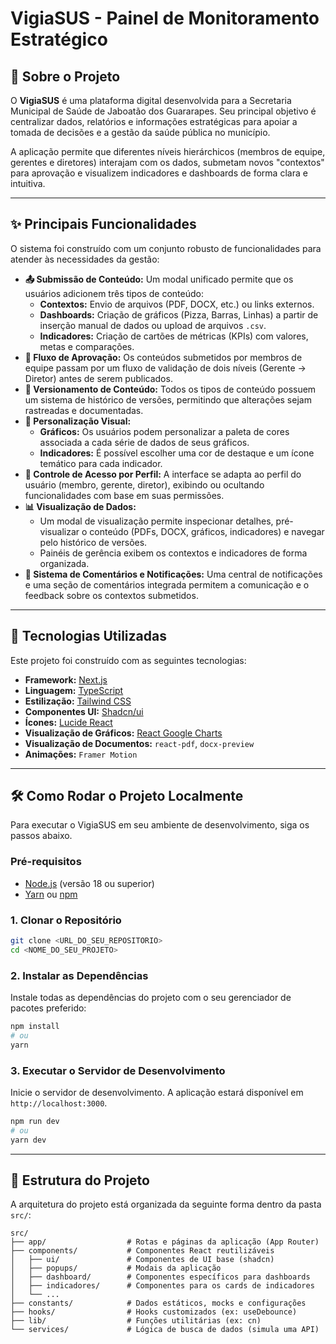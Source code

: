 # VigiaSUS - Painel de Monitoramento Estratégico

## 🎯 Sobre o Projeto

O **VigiaSUS** é uma plataforma digital desenvolvida para a Secretaria Municipal de Saúde de Jaboatão dos Guararapes. Seu principal objetivo é centralizar dados, relatórios e informações estratégicas para apoiar a tomada de decisões e a gestão da saúde pública no município.

A aplicação permite que diferentes níveis hierárchicos (membros de equipe, gerentes e diretores) interajam com os dados, submetam novos "contextos" para aprovação e visualizem indicadores e dashboards de forma clara e intuitiva.

-----

## ✨ Principais Funcionalidades

O sistema foi construído com um conjunto robusto de funcionalidades para atender às necessidades da gestão:

  * **📤 Submissão de Conteúdo:** Um modal unificado permite que os usuários adicionem três tipos de conteúdo:
      * **Contextos:** Envio de arquivos (PDF, DOCX, etc.) ou links externos.
      * **Dashboards:** Criação de gráficos (Pizza, Barras, Linhas) a partir de inserção manual de dados ou upload de arquivos `.csv`.
      * **Indicadores:** Criação de cartões de métricas (KPIs) com valores, metas e comparações.
  * **🔄 Fluxo de Aprovação:** Os conteúdos submetidos por membros de equipe passam por um fluxo de validação de dois níveis (Gerente → Diretor) antes de serem publicados.
  * **📜 Versionamento de Conteúdo:** Todos os tipos de conteúdo possuem um sistema de histórico de versões, permitindo que alterações sejam rastreadas e documentadas.
  * **🎨 Personalização Visual:**
      * **Gráficos:** Os usuários podem personalizar a paleta de cores associada a cada série de dados de seus gráficos.
      * **Indicadores:** É possível escolher uma cor de destaque e um ícone temático para cada indicador.
  * **👥 Controle de Acesso por Perfil:** A interface se adapta ao perfil do usuário (membro, gerente, diretor), exibindo ou ocultando funcionalidades com base em suas permissões.
  * **📊 Visualização de Dados:**
      * Um modal de visualização permite inspecionar detalhes, pré-visualizar o conteúdo (PDFs, DOCX, gráficos, indicadores) e navegar pelo histórico de versões.
      * Painéis de gerência exibem os contextos e indicadores de forma organizada.
  * **💬 Sistema de Comentários e Notificações:** Uma central de notificações e uma seção de comentários integrada permitem a comunicação e o feedback sobre os contextos submetidos.

-----

## 🚀 Tecnologias Utilizadas

Este projeto foi construído com as seguintes tecnologias:

  * **Framework:** [Next.js](https://nextjs.org/)
  * **Linguagem:** [TypeScript](https://www.typescriptlang.org/)
  * **Estilização:** [Tailwind CSS](https://tailwindcss.com/)
  * **Componentes UI:** [Shadcn/ui](https://ui.shadcn.com/)
  * **Ícones:** [Lucide React](https://lucide.dev/)
  * **Visualização de Gráficos:** [React Google Charts](https://www.react-google-charts.com/)
  * **Visualização de Documentos:** `react-pdf`, `docx-preview`
  * **Animações:** `Framer Motion`

-----

## 🛠️ Como Rodar o Projeto Localmente

Para executar o VigiaSUS em seu ambiente de desenvolvimento, siga os passos abaixo.

### Pré-requisitos

  * [Node.js](https://nodejs.org/en/) (versão 18 ou superior)
  * [Yarn](https://yarnpkg.com/) ou [npm](https://www.npmjs.com/)

### 1\. Clonar o Repositório

```bash
git clone <URL_DO_SEU_REPOSITORIO>
cd <NOME_DO_SEU_PROJETO>
```

### 2\. Instalar as Dependências

Instale todas as dependências do projeto com o seu gerenciador de pacotes preferido:

```bash
npm install
# ou
yarn
```

### 3\. Executar o Servidor de Desenvolvimento

Inicie o servidor de desenvolvimento. A aplicação estará disponível em `http://localhost:3000`.

```bash
npm run dev
# ou
yarn dev
```

-----

## 📁 Estrutura do Projeto

A arquitetura do projeto está organizada da seguinte forma dentro da pasta `src/`:

```
src/
├── app/                  # Rotas e páginas da aplicação (App Router)
├── components/           # Componentes React reutilizáveis
│   ├── ui/               # Componentes de UI base (shadcn)
│   ├── popups/           # Modais da aplicação
│   ├── dashboard/        # Componentes específicos para dashboards
│   ├── indicadores/      # Componentes para os cards de indicadores
│   └── ...
├── constants/            # Dados estáticos, mocks e configurações
├── hooks/                # Hooks customizados (ex: useDebounce)
├── lib/                  # Funções utilitárias (ex: cn)
└── services/             # Lógica de busca de dados (simula uma API)
```

